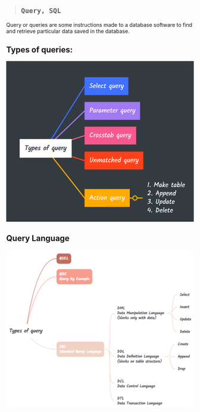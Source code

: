 > ## ```Query, SQL```

Query or queries are some instructions made to a database software to find and retrieve particular data saved in the database.

## Types of queries:
![](types_of_query.png)

## Query Language
![](query_languages.png)